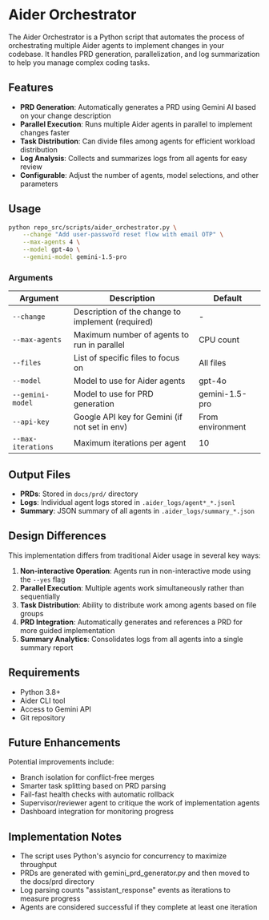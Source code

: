 # Aider Orchestrator

The Aider Orchestrator is a Python script that automates the process of orchestrating multiple Aider agents to implement changes in your codebase. It handles PRD generation, parallelization, and log summarization to help you manage complex coding tasks.

## Features

- **PRD Generation**: Automatically generates a PRD using Gemini AI based on your change description
- **Parallel Execution**: Runs multiple Aider agents in parallel to implement changes faster
- **Task Distribution**: Can divide files among agents for efficient workload distribution
- **Log Analysis**: Collects and summarizes logs from all agents for easy review
- **Configurable**: Adjust the number of agents, model selections, and other parameters

## Usage

```bash
python repo_src/scripts/aider_orchestrator.py \
    --change "Add user-password reset flow with email OTP" \
    --max-agents 4 \
    --model gpt-4o \
    --gemini-model gemini-1.5-pro
```

### Arguments

| Argument | Description | Default |
|----------|-------------|---------|
| `--change` | Description of the change to implement (required) | - |
| `--max-agents` | Maximum number of agents to run in parallel | CPU count |
| `--files` | List of specific files to focus on | All files |
| `--model` | Model to use for Aider agents | gpt-4o |
| `--gemini-model` | Model to use for PRD generation | gemini-1.5-pro |
| `--api-key` | Google API key for Gemini (if not set in env) | From environment |
| `--max-iterations` | Maximum iterations per agent | 10 |

## Output Files

- **PRDs**: Stored in `docs/prd/` directory
- **Logs**: Individual agent logs stored in `.aider_logs/agent*_*.jsonl`
- **Summary**: JSON summary of all agents in `.aider_logs/summary_*.json`

## Design Differences

This implementation differs from traditional Aider usage in several key ways:

1. **Non-interactive Operation**: Agents run in non-interactive mode using the `--yes` flag
2. **Parallel Execution**: Multiple agents work simultaneously rather than sequentially
3. **Task Distribution**: Ability to distribute work among agents based on file groups
4. **PRD Integration**: Automatically generates and references a PRD for more guided implementation
5. **Summary Analytics**: Consolidates logs from all agents into a single summary report

## Requirements

- Python 3.8+
- Aider CLI tool
- Access to Gemini API
- Git repository

## Future Enhancements

Potential improvements include:

- Branch isolation for conflict-free merges
- Smarter task splitting based on PRD parsing
- Fail-fast health checks with automatic rollback
- Supervisor/reviewer agent to critique the work of implementation agents
- Dashboard integration for monitoring progress

## Implementation Notes

- The script uses Python's asyncio for concurrency to maximize throughput
- PRDs are generated with gemini_prd_generator.py and then moved to the docs/prd directory
- Log parsing counts "assistant_response" events as iterations to measure progress
- Agents are considered successful if they complete at least one iteration 